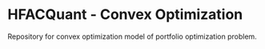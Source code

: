 # HFACQuant - Convex Optimization

Repository for convex optimization model of portfolio optimization problem.
